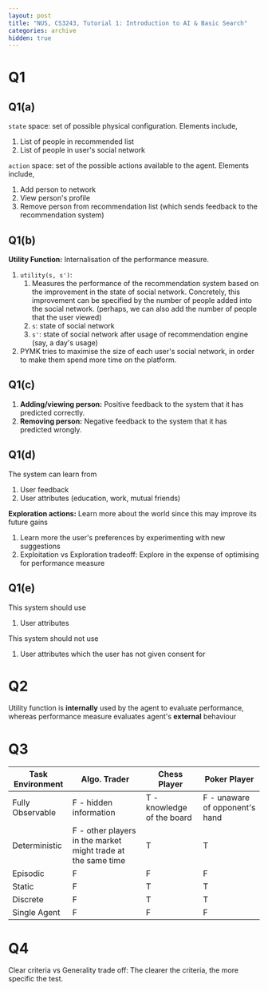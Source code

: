 ```yaml
---
layout: post
title: "NUS, CS3243, Tutorial 1: Introduction to AI & Basic Search"
categories: archive
hidden: true
---
```

# Q1
## Q1(a)

`state` space: set of possible physical configuration. Elements include,
1. List of people in recommended list
2. List of people in user's social network

`action` space: set of the possible actions available to the agent. Elements include,
1. Add person to network
2. View person's profile
3. Remove person from recommendation list (which sends feedback to the recommendation system)

## Q1(b)
**Utility Function:** Internalisation of the performance measure.

1. `utility(s, s')`: 
   1. Measures the performance of the recommendation system based on the improvement in the state of social network. Concretely, this improvement can be specified by the number of people added into the social network. (perhaps, we can also add the number of people that the user viewed)
   2. `s`: state of social network
   3. `s'`: state of social network after usage of recommendation engine (say, a day's usage)
2. PYMK tries to maximise the size of each user's social network, in order to make them spend more time on the platform.

## Q1(c)
1. **Adding/viewing person:** Positive feedback to the system that it has predicted correctly.
2. **Removing person:** Negative feedback to the system that it has predicted wrongly.

## Q1(d)
The system can learn from
1. User feedback
2. User attributes (education, work, mutual friends)

**Exploration actions:** Learn more about the world since this may improve its future gains
1. Learn more the user's preferences by experimenting with new suggestions
2. Exploitation vs Exploration tradeoff: Explore in the expense of optimising for performance measure

## Q1(e)
This system should use
1. User attributes

This system should not use
1. User attributes which the user has not given consent for

# Q2
Utility function is **internally** used by the agent to evaluate performance, whereas performance measure evaluates agent's **external** behaviour

# Q3

|Task Environment  |Algo. Trader  |Chess Player  |Poker Player  |
|---|---|---|---|
|Fully Observable  |F - hidden information  |T - knowledge of the board  |F - unaware of opponent's hand  |
|Deterministic  |F - other players in the market might trade at the same time  |T  |T  |
|Episodic  |F  |F  |F  |
|Static  |F  |T  |T  |
|Discrete  |F  |T  |T  |
|Single Agent  |F  |F  |F  |

# Q4
Clear criteria vs Generality trade off: The clearer the criteria, the more specific the test.
